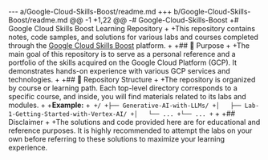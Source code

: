 --- a/Google-Cloud-Skills-Boost/readme.md
+++ b/Google-Cloud-Skills-Boost/readme.md
@@ -1 +1,22 @@
-# Google-Cloud-Skills-Boost
+# Google Cloud Skills Boost Learning Repository
+
+This repository contains notes, code samples, and solutions for various labs and courses completed through the [Google Cloud Skills Boost](https://www.cloudskillsboost.google/) platform.
+
+## 🎯 Purpose
+
+The main goal of this repository is to serve as a personal reference and a portfolio of the skills acquired on the Google Cloud Platform (GCP). It demonstrates hands-on experience with various GCP services and technologies.
+
+## 📂 Repository Structure
+
+The repository is organized by course or learning path. Each top-level directory corresponds to a specific course, and inside, you will find materials related to its labs and modules.
+
+**Example:**
+```
+/
+├── Generative-AI-with-LLMs/
+│   ├── Lab-1-Getting-Started-with-Vertex-AI/
+│   └── ...
+└── ...
+```
+
+## Disclaimer
+
+The solutions and code provided here are for educational and reference purposes. It is highly recommended to attempt the labs on your own before referring to these solutions to maximize your learning experience.
